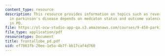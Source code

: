 ```yaml
---
content_type: resource
description: This resource provides information on topics such as reversal learning
  in parkinson's disease depends on medcaton status and outcome valence and DA depletions
  in PD.
file: https://ol-ocw-studio-app-qa.s3.amazonaws.com/courses/9-458-parkinsons-disease-workshop-summer-2006/ef7863fb20ee1e5a4b7fbb17caf4d760_frontallobe_pd.pdf
file_type: application/pdf
resourcetype: Document
title: frontallobe_pd.pdf
uid: ef7863fb-20ee-1e5a-4b7f-bb17caf4d760
---
```

